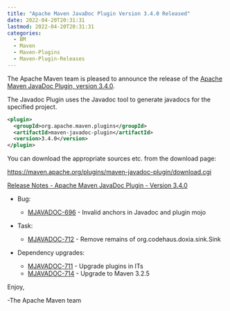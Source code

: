 ```yaml
---
title: "Apache Maven JavaDoc Plugin Version 3.4.0 Released"
date: 2022-04-20T20:31:31
lastmod: 2022-04-20T20:31:31
categories:
  - BM
  - Maven
  - Maven-Plugins
  - Maven-Plugin-Releases
---
```

The Apache Maven team is pleased to announce the release of the 
[Apache Maven JavaDoc Plugin, version 3.4.0](https://maven.apache.org/plugins/maven-javadoc-plugin).

The Javadoc Plugin uses the Javadoc tool to generate javadocs for the
specified project. 


```xml
<plugin>
  <groupId>org.apache.maven.plugins</groupId>
  <artifactId>maven-javadoc-plugin</artifactId>
  <version>3.4.0</version>
</plugin>
```

You can download the appropriate sources etc. from the download page:

https://maven.apache.org/plugins/maven-javadoc-plugin/download.cgi

<!-- more -->

[Release Notes - Apache Maven JavaDoc Plugin - Version 3.4.0](https://issues.apache.org/jira/secure/ReleaseNote.jspa?version=12330874&styleName=Text&projectId=12317529)



* Bug:
 
  * [MJAVADOC-696](https://issues.apache.org/jira/browse/MJAVADOC-696) - Invalid anchors in Javadoc and plugin mojo

* Task:
 
  * [MJAVADOC-712](https://issues.apache.org/jira/browse/MJAVADOC-712) - Remove remains of org.codehaus.doxia.sink.Sink

* Dependency upgrades:
 
  * [MJAVADOC-711](https://issues.apache.org/jira/browse/MJAVADOC-711) - Upgrade plugins in ITs
  * [MJAVADOC-714](https://issues.apache.org/jira/browse/MJAVADOC-714) - Upgrade to Maven 3.2.5


Enjoy,

-The Apache Maven team 
